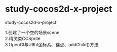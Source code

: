 study-cocos2d-x-project
=======================

study-cocos2d-x-project  

1.创建了一个空的场景scene  
2.精灵类CCSprite  
3.OpenGl与UIKit坐标系、锚点、addChild()方法  


